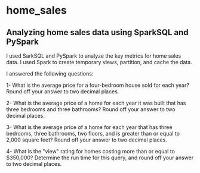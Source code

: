 # home_sales

## Analyzing home sales data using SparkSQL and PySpark
I used SarkSQL and PySpark to analyze the key metrics for home sales data. I used Spark to create temporary views, partition, and cache the data.

I answered the following questions:

1- What is the average price for a four-bedroom house sold for each year? Round off your answer to two decimal places.

2- What is the average price of a home for each year it was built that has three bedrooms and three bathrooms? Round off your answer to two decimal places.

3- What is the average price of a home for each year that has three bedrooms, three bathrooms, two floors, and is greater than or equal to 2,000 square feet? Round off your answer to two decimal places.

4- What is the "view" rating for homes costing more than or equal to $350,000? Determine the run time for this query, and round off your answer to two decimal places.
